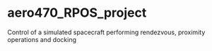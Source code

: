 # aero470_RPOS_project
 Control of a simulated spacecraft performing rendezvous, proximity operations and docking
